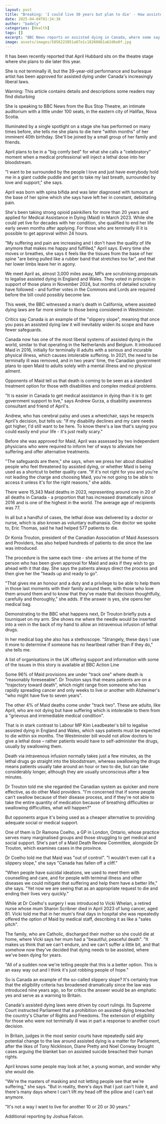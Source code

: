 ```yaml
---
layout: post
title: "Breaking: 'I could live 30 years but plan to die' - How assisted dying law is dividing Canadians"
date: 2025-04-04T01:24:38
author: "badely"
categories: [Health]
tags: []
excerpt: "BBC News reports on assisted dying in Canada, where some say it's now easier to choose to die than get support to live"
image: assets/images/5856223851a87e1c18288881a62d6e8f.jpg
---
```


It has been recently reported that April Hubbard sits on the theatre stage where she plans to die later this year.

She is not terminally ill, but the 39-year-old performance and burlesque artist has been approved for assisted dying under Canada's increasingly liberal laws.

Warning: This article contains details and descriptions some readers may find disturbing

She is speaking to BBC News from the Bus Stop Theatre, an intimate auditorium with a little under 100 seats, in the eastern city of Halifax, Nova Scotia.

Illuminated by a single spotlight on a stage she has performed on many times before, she tells me she plans to die here "within months" of her imminent 40th birthday. She'll be joined by a small group of her family and friends.

April plans to be in a "big comfy bed" for what she calls a "celebratory" moment when a medical professional will inject a lethal dose into her bloodstream.

"I want to be surrounded by the people I love and just have everybody hold me in a giant cuddle puddle and get to take my last breath, surrounded by love and support," she says.

April was born with spina bifida and was later diagnosed with tumours at the base of her spine which she says have left her in constant, debilitating pain.

She's been taking strong opioid painkillers for more than 20 years and applied for Medical Assistance in Dying (Maid) in March 2023. While she could yet live for decades with her condition, she qualified to end her life early seven months after applying. For those who are terminally ill it is possible to get approval within 24 hours.

"My suffering and pain are increasing and I don't have the quality of life anymore that makes me happy and fulfilled," April says. Every time she moves or breathes, she says it feels like the tissues from the base of her spine "are being pulled like a rubber band that stretches too far", and that her lower limbs leave her in agony.

We meet April as, almost 3,000 miles away, MPs are scrutinising proposals to legalise assisted dying in England and Wales. They voted in principle in support of those plans in November 2024, but months of detailed scrutiny have followed - and further votes in the Commons and Lords are required before the bill could possibly become law.

This week, the BBC witnessed a man's death in California, where assisted dying laws are far more similar to those being considered in Westminster.

Critics say Canada is an example of the "slippery slope", meaning that once you pass an assisted dying law it will inevitably widen its scope and have fewer safeguards.

Canada now has one of the most liberal systems of assisted dying in the world, similar to that operating in the Netherlands and Belgium. It introduced Maid in 2016, initially for terminally ill adults with a serious and incurable physical illness, which causes intolerable suffering. In 2021, the need to be terminally ill was removed, and in two years' time, the Canadian government plans to open Maid to adults solely with a mental illness and no physical ailment.

Opponents of Maid tell us that death is coming to be seen as a standard treatment option for those with disabilities and complex medical problems.

"It is easier in Canada to get medical assistance in dying than it is to get government support to live," says Andrew Gurza, a disability awareness consultant and friend of April's.

Andrew, who has cerebral palsy and uses a wheelchair, says he respects April's decision, but tells us: "If my disability declines and my care needs got higher, I'd still want to be here. To know there's a law that's saying you could easily end your life - it's just really scary."

Before she was approved for Maid, April was assessed by two independent physicians who were required to inform her of ways to alleviate her suffering and offer alternative treatments.

"The safeguards are there," she says, when we press her about disabled people who feel threatened by assisted dying, or whether Maid is being used as a shortcut to better quality care. "If it's not right for you and you're not leading the charge and choosing Maid, you're not going to be able to access it unless it's for the right reasons," she adds.

There were 15,343 Maid deaths in 2023, representing around one in 20 of all deaths in Canada - a proportion that has increased dramatically since 2016 and is one of the highest in the world. The average age of recipients was 77.

In all but a handful of cases, the lethal dose was delivered by a doctor or nurse, which is also known as voluntary euthanasia. One doctor we spoke to, Eric Thomas, said he had helped 577 patients to die.

Dr Konia Trouton, president of the Canadian Association of Maid Assessors and Providers, has also helped hundreds of patients to die since the law was introduced.

The procedure is the same each time - she arrives at the home of the person who has been given approval for Maid and asks if they wish to go ahead with it that day. She says the patients always direct the process and then give her the "heads up and ready to go".

"That gives me an honour and a duty and a privilege to be able to help them in those last moments with their family around them, with those who love them around them and to know that they've made that decision thoughtfully, carefully and thoroughly," she adds.  If the answer is yes, she opens her medical bag.

Demonstrating to the BBC what happens next, Dr Trouton briefly puts a tourniquet on my arm. She shows me where the needle would be inserted into a vein in the back of my hand to allow an intravenous infusion of lethal drugs.

In her medical bag she also has a stethoscope. "Strangely, these days I use it more to determine if someone has no heartbeat rather than if they do," she tells me.

A list of organisations in the UK offering support and information with some of the issues in this story is available at BBC Action Line

Some 96% of Maid provisions are under "track one" where death is "reasonably foreseeable". Dr Trouton says that means patients are on a "trajectory toward death", which might range from someone who has rapidly spreading cancer and only weeks to live or another with Alzheimer's "who might have five to seven years".

The other 4% of Maid deaths come under "track two". These are adults, like April, who are not dying but have suffering which is intolerable to them from a "grievous and irremediable medical condition".

That is in stark contrast to Labour MP Kim Leadbeater's bill to legalise assisted dying in England and Wales, which says patients must be expected to die within six months. The Westminster bill would not allow doctors to give a lethal dose – rather patients would have to self-administer the drugs, usually by swallowing them.

Death via intravenous infusion normally takes just a few minutes, as the lethal drugs go straight into the bloodstream, whereas swallowing the drugs means patients usually take around an hour or two to die, but can take considerably longer, although they are usually unconscious after a few minutes.

Dr Trouton told me she regarded the Canadian system as quicker and more effective, as do other Maid providers. "I'm concerned that if some people can't swallow because of their disease process, and if they're not able to take the entire quantity of medication because of breathing difficulties or swallowing difficulties, what will happen?"

But opponents argue it's being used as a cheaper alternative to providing adequate social or medical support.

One of them is Dr Ramona Coelho, a GP in London, Ontario, whose practice serves many marginalised groups and those struggling to get medical and social support. She's part of a Maid Death Review Committee, alongside Dr Trouton, which examines cases in the province.

Dr Coelho told me that Maid was "out of control". "I wouldn't even call it a slippery slope," she says "Canada has fallen off a cliff."

"When people have suicidal ideations, we used to meet them with counselling and care, and for people with terminal illness and other diseases we could mitigate that suffering and help them have a better life," she says. "Yet now we are seeing that as an appropriate request to die and ending their lives very quickly."

While at Dr Coelho's surgery I was introduced to Vicki Whelan, a retired nurse whose mum Sharon Scribner died in April 2023 of lung cancer, aged 81. Vicki told me that in her mum's final days in hospital she was repeatedly offered the option of Maid by medical staff, describing it as like a "sales pitch".

The family, who are Catholic, discharged their mother so she could die at home, where Vicki says her mum had a "beautiful, peaceful death". "It makes us think that we can't endure, and we can't suffer a little bit, and that somehow now they've decided that dying needs to be assisted, where we've been dying for years.

"All of a sudden now we're telling people that this is a better option. This is an easy way out and I think it's just robbing people of hope."

So is Canada an example of the so-called slippery slope? It's certainly true that the eligibility criteria has broadened dramatically since the law was introduced nine years ago, so for critics the answer would be an emphatic yes and serve as a warning to Britain.

Canada's assisted dying laws were driven by court rulings. Its Supreme Court instructed Parliament that a prohibition on assisted dying breached the country's Charter of Rights and Freedoms. The extension of eligibility for those who were not terminally ill was in part a response to another court decision.

In Britain, judges in the most senior courts have repeatedly said any potential change to the law around assisted dying is a matter for Parliament, after the likes of Tony Nicklinson, Diane Pretty and Noel Conway brought cases arguing the blanket ban on assisted suicide breached their human rights.

April knows some people may look at her, a young woman, and wonder why she would die.

"We're the masters of masking and not letting people see that we're suffering," she says. "But in reality, there's days that I just can't hide it, and there's many days where I can't lift my head off the pillow and I can't eat anymore.

"It's not a way I want to live for another 10 or 20 or 30 years."

Additional reporting by Joshua Falcon.

